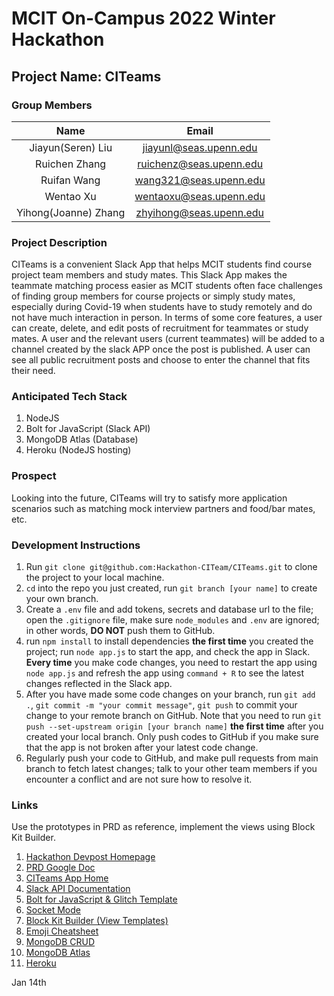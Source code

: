 # MCIT On-Campus 2022 Winter Hackathon

## Project Name: CITeams

### Group Members

| Name | Email |
| :-------------: | :-----------------------------------------------------------: |
| Jiayun(Seren) Liu | jiayunl@seas.upenn.edu |
| Ruichen Zhang | ruichenz@seas.upenn.edu |
| Ruifan Wang | wang321@seas.upenn.edu |
| Wentao Xu | wentaoxu@seas.upenn.edu |
| Yihong(Joanne) Zhang | zhyihong@seas.upenn.edu |

### Project Description

CITeams is a convenient Slack App that helps MCIT students find course project team members and study mates. This Slack App makes the teammate matching process easier as MCIT students often face challenges of finding group members for course projects or simply study mates, especially during Covid-19 when students have to study remotely and do not have much interaction in person. In terms of some core features, a user can create, delete, and edit posts of recruitment for teammates or study mates. A user and the relevant users (current teammates) will be added to a channel created by the slack APP once the post is published. A user can see all public recruitment posts and choose to enter the channel that fits their need.
### Anticipated Tech Stack
1. NodeJS
2. Bolt for JavaScript (Slack API)
3. MongoDB Atlas (Database)
4. Heroku (NodeJS hosting)


### Prospect
Looking into the future, CITeams will try to satisfy more application scenarios such as matching mock interview partners and food/bar mates, etc.



### Development Instructions

1. Run `git clone git@github.com:Hackathon-CITeam/CITeams.git` to clone the project to your local machine.
2. `cd` into the repo you just created, run `git branch [your name]` to create your own branch.
3. Create a `.env` file and add tokens, secrets and database url to the file; open the `.gitignore` file, make sure `node_modules` and `.env` are ignored; in other words, **DO NOT** push them to GitHub.
4. run `npm install` to install dependencies **the first time** you created the project; run `node app.js` to start the app, and check the app in Slack. **Every time** you make code changes, you need to restart the app using `node app.js` and refresh the app using `command + R` to see the latest changes reflected in the Slack app. 
5. After you have made some code changes on your branch, run `git add .`, `git commit -m "your commit message"`, `git push` to commit your change to your remote branch on GitHub. Note that you need to run `git push --set-upstream origin [your branch name]` **the first time** after you created your local branch. Only push codes to GitHub if you make sure that the app is not broken after your latest code change.
6. Regularly push your code to GitHub, and make pull requests from main branch to fetch latest changes; talk to your other team members if you encounter a conflict and are not sure how to resolve it.

### Links

Use the prototypes in PRD as reference, implement the views using Block Kit Builder. 

1. [Hackathon Devpost Homepage](https://mcit-2022-winter-hackathon.devpost.com/)
2. [PRD Google Doc](https://docs.google.com/document/d/1QmjjsY4zd4bcX3Dy_w8sGSnYyfJp9Zwr6nN-WpP9Cso/edit)
3. [CITeams App Home](https://api.slack.com/apps/A02TYDHMNTG)
4. [Slack API Documentation](https://api.slack.com/start)
5. [Bolt for JavaScript & Glitch Template](https://api.slack.com/start/building/bolt-js)
6. [Socket Mode](https://slack.dev/node-slack-sdk/socket-mode)
7. [Block Kit Builder (View Templates)](https://app.slack.com/block-kit-builder/)
8. [Emoji Cheatsheet](https://www.webfx.com/tools/emoji-cheat-sheet/)
9. [MongoDB CRUD](https://docs.mongodb.com/manual/crud/)
10. [MongoDB Atlas](https://account.mongodb.com/account/login)
11. [Heroku](https://id.heroku.com/login)


Jan 14th
